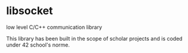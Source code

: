 # libsocket

low level C/C++ communication library

This library has been built in the scope of scholar projects and is coded under 42 school's norme.
